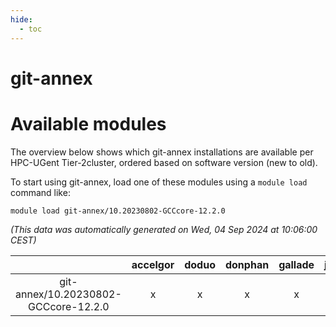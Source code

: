 ```yaml
---
hide:
  - toc
---
```


git-annex
=========

# Available modules


The overview below shows which git-annex installations are available per HPC-UGent Tier-2cluster, ordered based on software version (new to old).

To start using git-annex, load one of these modules using a `module load` command like:

```shell
module load git-annex/10.20230802-GCCcore-12.2.0
```

*(This data was automatically generated on Wed, 04 Sep 2024 at 10:06:00 CEST)*  

| |accelgor|doduo|donphan|gallade|joltik|shinx|skitty|
| :---: | :---: | :---: | :---: | :---: | :---: | :---: | :---: |
|git-annex/10.20230802-GCCcore-12.2.0|x|x|x|x|x|x|x|
